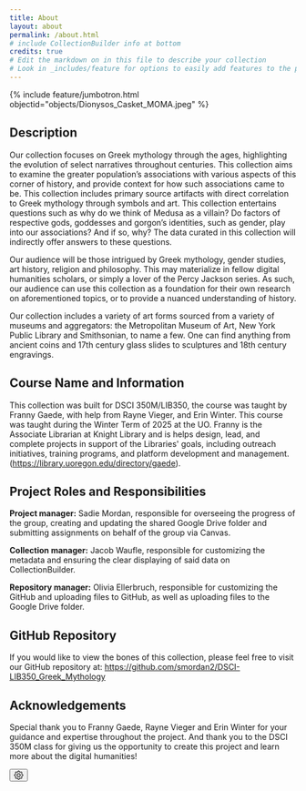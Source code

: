 ```yaml
---
title: About
layout: about
permalink: /about.html
# include CollectionBuilder info at bottom
credits: true
# Edit the markdown on in this file to describe your collection
# Look in _includes/feature for options to easily add features to the page
---
```


{% include feature/jumbotron.html objectid="objects/Dionysos_Casket_MOMA.jpeg" %}

## Description

Our collection focuses on Greek mythology through the ages, highlighting the evolution of select narratives throughout centuries. This collection aims to examine the greater population’s associations with various aspects of this corner of history, and provide context for how such associations came to be. This collection includes primary source artifacts with direct correlation to Greek mythology through symbols and art. This collection entertains questions such as why do we think of Medusa as a villain? Do factors of respective gods, goddesses and gorgon’s identities, such as gender, play into our associations? And if so, why? The data curated in this collection will indirectly offer answers to these questions.  

Our audience will be those intrigued by Greek mythology, gender studies, art history, religion and philosophy. This may materialize in fellow digital humanities scholars, or simply a lover of the Percy Jackson series. As such, our audience can use this collection as a foundation for their own research on aforementioned topics, or to provide a nuanced understanding of history. 

Our collection includes a variety of art forms sourced from a variety of museums and aggregators: the Metropolitan Museum of Art, New York Public Library and Smithsonian, to name a few. One can find anything from ancient coins and 17th century glass slides to sculptures and 18th century engravings.

## Course Name and Information
This collection was built for DSCI 350M/LIB350, the course was taught by Franny Gaede, with help from Rayne Vieger, and Erin Winter. This course was taught during the Winter Term of 2025 at the UO. Franny is the Associate Librarian at Knight Library and is helps design, lead, and complete projects in support of the Libraries' goals, including outreach initiatives, training programs, and platform development and management. (https://library.uoregon.edu/directory/gaede).

## Project Roles and Responsibilities
**Project manager:** Sadie Mordan, responsible for overseeing the progress of the group, creating and updating the shared Google Drive folder and submitting assignments on behalf of the group via Canvas.

**Collection manager:** Jacob Waufle, responsible for customizing the metadata and ensuring the clear displaying of said data on CollectionBuilder.

**Repository manager:** Olivia Ellerbruch, responsible for customizing the GitHub and uploading files to GitHub, as well as uploading files to the Google Drive folder.

## GitHub Repository
If you would like to view the bones of this collection, please feel free to visit our GitHub repository at: https://github.com/smordan2/DSCI-LIB350_Greek_Mythology 

## Acknowledgements

Special thank you to Franny Gaede, Rayne Vieger and Erin Winter for your guidance and expertise throughout the project. And thank you to the DSCI 350M class for giving us the opportunity to create this project and learn more about the digital humanities!

<button class="btn btn-lg btn-success" data-bs-toggle="modal" data-bs-target="#cbSetUpModal">
    <svg class="bi icon-sprite" xmlns="http://www.w3.org/2000/svg" width="16" height="16" fill="currentColor" viewBox="0 0 16 16" aria-hidden="true">
        <path d="M8 4.754a3.246 3.246 0 1 0 0 6.492 3.246 3.246 0 0 0 0-6.492zM5.754 8a2.246 2.246 0 1 1 4.492 0 2.246 2.246 0 0 1-4.492 0z"/>
        <path d="M9.796 1.343c-.527-1.79-3.065-1.79-3.592 0l-.094.319a.873.873 0 0 1-1.255.52l-.292-.16c-1.64-.892-3.433.902-2.54 2.541l.159.292a.873.873 0 0 1-.52 1.255l-.319.094c-1.79.527-1.79 3.065 0 3.592l.319.094a.873.873 0 0 1 .52 1.255l-.16.292c-.892 1.64.901 3.434 2.541 2.54l.292-.159a.873.873 0 0 1 1.255.52l.094.319c.527 1.79 3.065 1.79 3.592 0l.094-.319a.873.873 0 0 1 1.255-.52l.292.16c1.64.893 3.434-.902 2.54-2.541l-.159-.292a.873.873 0 0 1 .52-1.255l.319-.094c1.79-.527 1.79-3.065 0-3.592l-.319-.094a.873.873 0 0 1-.52-1.255l.16-.292c.893-1.64-.902-3.433-2.541-2.54l-.292.159a.873.873 0 0 1-1.255-.52l-.094-.319zm-2.633.283c.246-.835 1.428-.835 1.674 0l.094.319a1.873 1.873 0 0 0 2.693 1.115l.291-.16c.764-.415 1.6.42 1.184 1.185l-.159.292a1.873 1.873 0 0 0 1.116 2.692l.318.094c.835.246.835 1.428 0 1.674l-.319.094a1.873 1.873 0 0 0-1.115 2.693l.16.291c.415.764-.42 1.6-1.185 1.184l-.291-.159a1.873 1.873 0 0 0-2.693 1.116l-.094.318c-.246.835-1.428.835-1.674 0l-.094-.319a1.873 1.873 0 0 0-2.692-1.115l-.292.16c-.764.415-1.6-.42-1.184-1.185l.159-.291A1.873 1.873 0 0 0 1.945 8.93l-.319-.094c-.835-.246-.835-1.428 0-1.674l.319-.094A1.873 1.873 0 0 0 3.06 4.377l-.16-.292c-.415-.764.42-1.6 1.185-1.184l.292.159a1.873 1.873 0 0 0 2.692-1.115l.094-.319z"/>
    </svg> 
    
